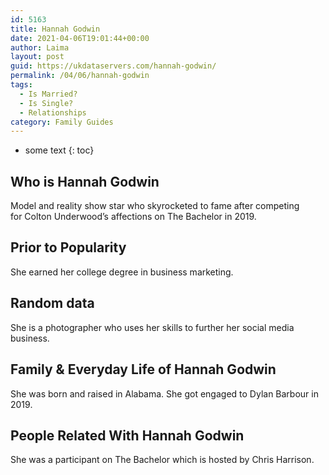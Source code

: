 ```yaml
---
id: 5163
title: Hannah Godwin
date: 2021-04-06T19:01:44+00:00
author: Laima
layout: post
guid: https://ukdataservers.com/hannah-godwin/
permalink: /04/06/hannah-godwin
tags:
  - Is Married?
  - Is Single?
  - Relationships
category: Family Guides
---
```


* some text
{: toc}


## Who is Hannah Godwin
                  
                  
                  
Model and reality show star who skyrocketed to fame after competing for Colton Underwood&#8217;s affections on The Bachelor in 2019.  
                  
              
            
              
            
                
                
                
## Prior to Popularity
                  
                  
                  
She earned her college degree in business marketing. 
                  
              
            
              
            
                
                
                
## Random data
                  
                  
                  
She is a photographer who uses her skills to further her social media business.
                  
              
            
              
            
                
                
                
## Family & Everyday Life of Hannah Godwin
                  
                  
                  
She was born and raised in Alabama. She got engaged to Dylan Barbour in 2019.
                  
              
            
              
            
                
                
                
## People Related With Hannah Godwin
                  
                  
                  
She was a participant on The Bachelor which is hosted by Chris Harrison.
                  
              
            
              
            
                
              
            
              
              
            
            
              
            
          
          
          